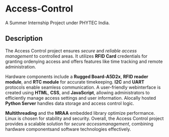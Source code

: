 # Access-Control
A Summer Internship Project under PHYTEC India.

## Description
The Access Control project ensures *secure* and *reliable* *access management* to controlled areas. It utilizes **RFID Card** credentials for granting ordenying access and offers features like time tracking and remote administration.

Hardware components include a **Rugged Board-A5D2x**, **RFID reader module**, and **RTC module** for accurate timekeeping. **I2C** and **UART** protocols enable seamless communication. A user-friendly webinterface is created using **HTML**, **CSS**, and **JavaScript**, allowing administrators to efficiently manage access settings and user information. Alocally hosted **Python Server** handles data storage and access control logic.

**Multithreading** and the **MRAA** embedded library optimize performance. Linux is chosen for stability and security. Overall, the Access Control project provides a scalable solution for *secure accessmanagement*, combining hardware componentsand software technologies effectively.
